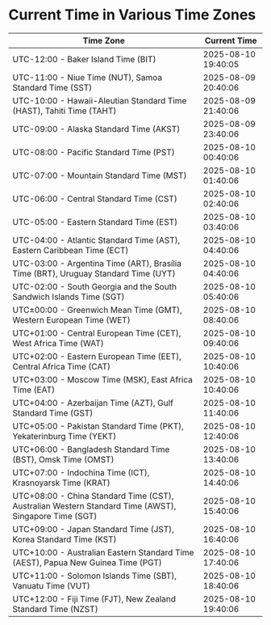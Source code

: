 # Current Time in Various Time Zones

| Time Zone | Current Time |
|-----------|--------------|
| UTC-12:00 - Baker Island Time (BIT) | 2025-08-10 19:40:05 |
| UTC-11:00 - Niue Time (NUT), Samoa Standard Time (SST) | 2025-08-09 20:40:06 |
| UTC-10:00 - Hawaii-Aleutian Standard Time (HAST), Tahiti Time (TAHT) | 2025-08-09 21:40:06 |
| UTC-09:00 - Alaska Standard Time (AKST) | 2025-08-09 23:40:06 |
| UTC-08:00 - Pacific Standard Time (PST) | 2025-08-10 00:40:06 |
| UTC-07:00 - Mountain Standard Time (MST) | 2025-08-10 01:40:06 |
| UTC-06:00 - Central Standard Time (CST) | 2025-08-10 02:40:06 |
| UTC-05:00 - Eastern Standard Time (EST) | 2025-08-10 03:40:06 |
| UTC-04:00 - Atlantic Standard Time (AST), Eastern Caribbean Time (ECT) | 2025-08-10 04:40:06 |
| UTC-03:00 - Argentina Time (ART), Brasília Time (BRT), Uruguay Standard Time (UYT) | 2025-08-10 04:40:06 |
| UTC-02:00 - South Georgia and the South Sandwich Islands Time (SGT) | 2025-08-10 05:40:06 |
| UTC±00:00 - Greenwich Mean Time (GMT), Western European Time (WET) | 2025-08-10 08:40:06 |
| UTC+01:00 - Central European Time (CET), West Africa Time (WAT) | 2025-08-10 09:40:06 |
| UTC+02:00 - Eastern European Time (EET), Central Africa Time (CAT) | 2025-08-10 10:40:06 |
| UTC+03:00 - Moscow Time (MSK), East Africa Time (EAT) | 2025-08-10 10:40:06 |
| UTC+04:00 - Azerbaijan Time (AZT), Gulf Standard Time (GST) | 2025-08-10 11:40:06 |
| UTC+05:00 - Pakistan Standard Time (PKT), Yekaterinburg Time (YEKT) | 2025-08-10 12:40:06 |
| UTC+06:00 - Bangladesh Standard Time (BST), Omsk Time (OMST) | 2025-08-10 13:40:06 |
| UTC+07:00 - Indochina Time (ICT), Krasnoyarsk Time (KRAT) | 2025-08-10 14:40:06 |
| UTC+08:00 - China Standard Time (CST), Australian Western Standard Time (AWST), Singapore Time (SGT) | 2025-08-10 15:40:06 |
| UTC+09:00 - Japan Standard Time (JST), Korea Standard Time (KST) | 2025-08-10 16:40:06 |
| UTC+10:00 - Australian Eastern Standard Time (AEST), Papua New Guinea Time (PGT) | 2025-08-10 17:40:06 |
| UTC+11:00 - Solomon Islands Time (SBT), Vanuatu Time (VUT) | 2025-08-10 18:40:06 |
| UTC+12:00 - Fiji Time (FJT), New Zealand Standard Time (NZST) | 2025-08-10 19:40:06 |
